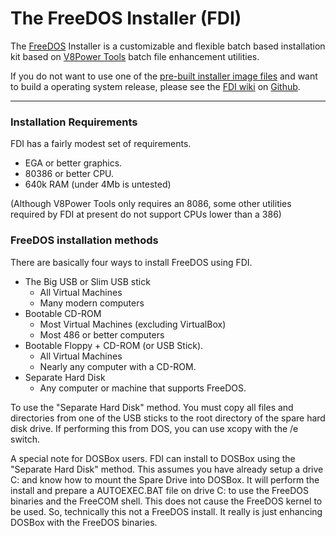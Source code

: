 # The FreeDOS Installer (FDI)

The [FreeDOS](http://freedos.org) Installer is a customizable and flexible
batch based installation kit based on [V8Power Tools](http://up.lod.bz/V8Power)
batch file enhancement utilities.

If you do not want to use one of the
[pre-built installer image files](http://up.lod.bz/FDI)
and want to build a operating system release, please see
the [FDI wiki](https://github.com/shidel/FDI/wiki)
on [Github](https://github.com).

* * *
### Installation Requirements

FDI has a fairly modest set of requirements.

* EGA or better graphics.
* 80386 or better CPU.
* 640k RAM (under 4Mb is untested)

(Although V8Power Tools only requires an 8086, some other utilities required
by FDI at present do not support CPUs lower than a 386)

### FreeDOS installation methods

There are basically four ways to install FreeDOS using FDI.

* The Big USB or Slim USB stick
  * All Virtual Machines
  * Many modern computers
* Bootable CD-ROM
  * Most Virtual Machines (excluding VirtualBox)
  * Most 486 or better computers
* Bootable Floppy + CD-ROM (or USB Stick).
  * All Virtual Machines
  * Nearly any computer with a CD-ROM.
* Separate Hard Disk
  * Any computer or machine that supports FreeDOS.

To use the "Separate Hard Disk" method. You must copy all files and directories
from one of the USB sticks to the root directory of the spare hard disk drive.
If performing this from DOS, you can use xcopy with the /e switch.

A special note for DOSBox users. FDI can install to DOSBox using the "Separate
Hard Disk" method. This assumes you have already setup a drive C: and know
how to mount the Spare Drive into DOSBox. It will perform the install and
prepare a AUTOEXEC.BAT file on drive C: to use the FreeDOS binaries and the
FreeCOM shell. This does not cause the FreeDOS kernel to be used. So,
technically this not a FreeDOS install. It really is just enhancing DOSBox with
the FreeDOS binaries.

